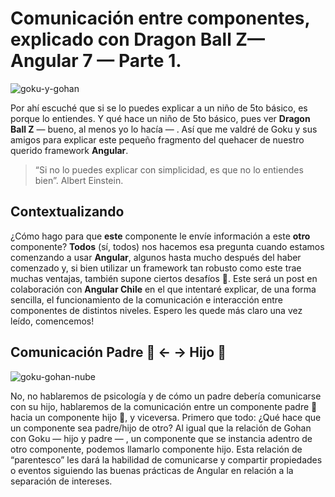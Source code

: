 # Comunicación entre componentes, explicado con Dragon Ball Z— Angular 7 — Parte 1.

![goku-y-gohan](https://miro.medium.com/max/3840/1*mVzKRZkN3Sv2tXfYNknmEw.jpeg)

Por ahí escuché que si se lo puedes explicar a un niño de 5to básico, es porque lo entiendes. Y qué hace un niño de 5to básico, pues ver **Dragon Ball Z** — bueno, al menos yo lo hacía — . Así que me valdré de Goku y sus amigos para explicar este pequeño fragmento del quehacer de nuestro querido framework **Angular**.

> “Si no lo puedes explicar con simplicidad, es que no lo entiendes bien”. Albert Einstein.

## Contextualizando
¿Cómo hago para que **este** componente le envíe información a este **otro** componente? **Todos** (sí, todos) nos hacemos esa pregunta cuando estamos comenzando a usar **Angular**, algunos hasta mucho después del haber comenzado y, si bien utilizar un framework tan robusto como este trae muchas ventajas, también supone ciertos desafíos 💪. Este será un post en colaboración con **Angular Chile** en el que intentaré explicar, de una forma sencilla, el funcionamiento de la comunicación e interacción entre componentes de distintos niveles. Espero les quede más claro una vez leído, comencemos!

## Comunicación Padre 👨 ← → Hijo 👦
![goku-gohan-nube](https://miro.medium.com/max/1000/1*KnatQV0IaboioH2EZjj2Rg.jpeg)


No, no hablaremos de psicología y de cómo un padre debería comunicarse con su hijo, hablaremos de la comunicación entre un componente padre 👨hacia un componente hijo 👦, y viceversa. Primero que todo: ¿Qué hace que un componente sea padre/hijo de otro?
Al igual que la relación de Gohan con Goku — hijo y padre — , un componente que se instancia adentro de otro componente, podemos llamarlo componente hijo. Esta relación de “parentesco” les dará la habilidad de comunicarse y compartir propiedades o eventos siguiendo las buenas prácticas de Angular en relación a la separación de intereses.
